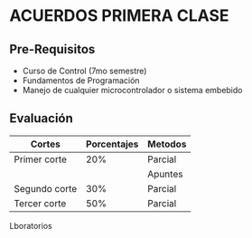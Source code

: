 # ACUERDOS PRIMERA CLASE
## Pre-Requisitos
* Curso de Control (7mo semestre)
* Fundamentos de Programación
* Manejo de cualquier microcontrolador o sistema embebido
## Evaluación
|Cortes        |Porcentajes|Metodos   |
|--------------|-----------|----------|
|Primer corte  | 20%       |Parcial   |
|              |           |Apuntes   |
|Segundo corte | 30%       |Parcial   |   
|Tercer corte  | 50%       |Parcial   | 

Lboratorios 
